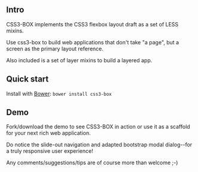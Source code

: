 ## Intro

CSS3-BOX implements the CSS3 flexbox layout draft as a set of LESS mixins.

Use css3-box to build web applications that don't take "a page", but a screen as the primary layout reference.

Also included is a set of layer mixins to build a layered app.


## Quick start

Install with [Bower](http://bower.io): `bower install css3-box`


## Demo

Fork/download the demo to see CSS3-BOX in action or use it as a scaffold for your next rich web application.

Do notice the slide-out navigation and adapted bootstrap modal dialog--for a truly responsive user experience!

Any comments/suggestions/tips are of course more than welcome ;-)